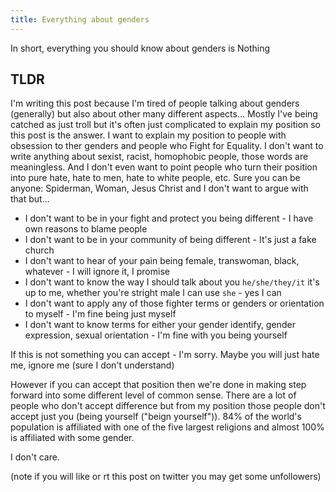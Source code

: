 ```yaml
---
title: Everything about genders
---
```


In short, everything you should know about genders is Nothing

TLDR
----

I'm writing this post because I'm tired of people talking about genders (generally) but also about other many different aspects...
Mostly I've being catched as just troll but it's often just complicated to explain my position so this post is the answer.
I want to explain my position to people with obsession to ther genders and people who Fight for Equality.
I don't want to write anything about sexist, racist, homophobic people, those words are meaningless.
And I don't even want to point people who turn their position into pure hate, hate to men, hate to white people, etc.
Sure you can be anyone: Spiderman, Woman, Jesus Christ and I don't want to argue with that but...

 - I don't want to be in your fight and protect you being different - I have own reasons to blame people
 - I don't want to be in your community of being different - It's just a fake church
 - I don't want to hear of your pain being female, transwoman, black, whatever - I will ignore it, I promise
 - I don't want to know the way I should talk about you `he/she/they/it` it's up to me, whether you're stright male I can use `she` - yes I can
 - I don't want to apply any of those fighter terms or genders or orientation to myself - I'm fine being just myself
 - I don't want to know terms for either your gender identify, gender expression, sexual orientation - I'm fine with you being yourself

If this is not something you can accept - I'm sorry. Maybe you will just hate me, ignore me (sure I don't understand)

However if you can accept that position then we're done in making step forward into some different level of common sense.
There are a lot of people who don't accept difference but from my position those people don't accept just you (being yourself ("beign yourself")).
84% of the world's population is affiliated with one of the five largest religions and almost 100% is affiliated with some gender.

I don't care.

(note if you will like or rt this post on twitter you may get some unfollowers)

